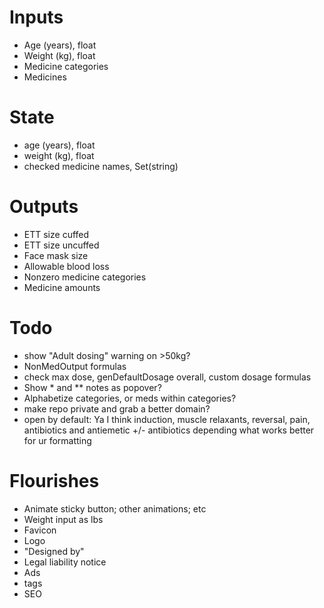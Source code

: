 # Inputs

- Age (years), float
- Weight (kg), float
- Medicine categories
- Medicines

# State

- age (years), float
- weight (kg), float
- checked medicine names, Set(string)

# Outputs

- ETT size cuffed
- ETT size uncuffed
- Face mask size
- Allowable blood loss
- Nonzero medicine categories
- Medicine amounts

# Todo

- show "Adult dosing" warning on >50kg?
- NonMedOutput formulas
- check max dose, genDefaultDosage overall, custom dosage formulas
- Show \* and \*\* notes as popover?
- Alphabetize categories, or meds within categories?
- make repo private and grab a better domain?
- open by default:
  Ya I think induction, muscle relaxants, reversal, pain, antibiotics and antiemetic
  +/- antibiotics depending what works better for ur formatting

# Flourishes

- Animate sticky button; other animations; etc
- Weight input as lbs
- Favicon
- Logo
- "Designed by"
- Legal liability notice
- Ads
- <meta> tags
- SEO
